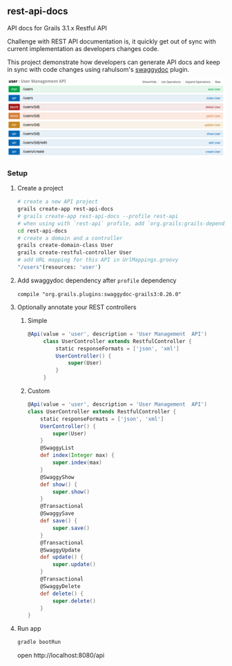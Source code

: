 rest-api-docs
-------------
API docs for Grails 3.1.x Restful API

Challenge with REST API documentation is, it quickly get out of sync with current implementation as developers changes code.

This project demonstrate how developers can generate API docs and keep in sync with code changes using rahulsom's [swaggydoc](https://github.com/rahulsom/swaggydoc) plugin.

![API Docs](./api-doc.png)

### Setup

1. Create a project

    ```bash
    # create a new API project
    grails create-app rest-api-docs  
    # grails create-app rest-api-docs --profile rest-api
    # when using with `rest-api` profile, add `org.grails:grails-dependencies` to build.gradle
    cd rest-api-docs
    # create a domain and a controller
    grails create-domain-class User
    grails create-restful-controller User
    # add URL mapping for this API in UrlMappings.groovy
    "/users"(resources: 'user')
    ```

2. Add swaggydoc dependency after `profile` dependency

    `compile "org.grails.plugins:swaggydoc-grails3:0.26.0"`

3. Optionally annotate your REST controllers

    1. Simple 
    
        ```groovy
        @Api(value = 'user', description = 'User Management  API')
             class UserController extends RestfulController {
                 static responseFormats = ['json', 'xml']
                 UserController() {
                     super(User)
                 }
             }
        ```

    2. Custom
    
        ```groovy
        @Api(value = 'user', description = 'User Management  API')
        class UserController extends RestfulController {
            static responseFormats = ['json', 'xml']
            UserController() {
                super(User)
            }
            @SwaggyList
            def index(Integer max) {
                super.index(max)
            }
            @SwaggyShow
            def show() {
                super.show()
            }
            @Transactional
            @SwaggySave
            def save() {
                super.save()
            }
            @Transactional
            @SwaggyUpdate
            def update() {
                super.update()
            }
            @Transactional
            @SwaggyDelete
            def delete() {
                super.delete()
            }   
        }
        ``` 

4. Run app

    ```bash
    gradle bootRun
    ```
    
    open  http://localhost:8080/api